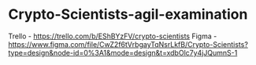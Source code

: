 # Crypto-Scientists-agil-examination

Trello - https://trello.com/b/EShBYzFV/crypto-scientists
Figma - https://www.figma.com/file/CwZ2f6tVrbgayTqNsrLkfB/Crypto-Scientists?type=design&node-id=0%3A1&mode=design&t=xdbOlc7y4jJQumnS-1
